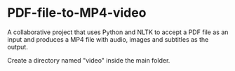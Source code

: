 # PDF-file-to-MP4-video

A collaborative project that uses Python and NLTK to accept a PDF file as an input and produces a MP4 file with audio, images and subtitles as the output.

Create a directory named "video" inside the main folder.
